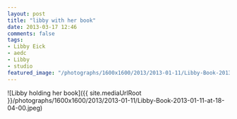 ```yaml
---
layout: post
title: "libby with her book"
date: 2013-03-17 12:46
comments: false
tags: 
- Libby Eick
- aedc
- Libby
- studio
featured_image: "/photographs/1600x1600/2013/2013-01-11/Libby-Book-2013-01-11-at-18-04-00.jpeg"
---
```


![Libby holding her book]({{ site.mediaUrlRoot }}/photographs/1600x1600/2013/2013-01-11/Libby-Book-2013-01-11-at-18-04-00.jpeg)
